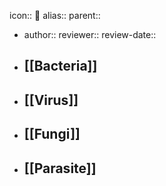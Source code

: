 icon:: 🦠
alias::
parent::

- author::
  reviewer::
  review-date::
- ## [[Bacteria]]
- ## [[Virus]]
- ## [[Fungi]]
- ## [[Parasite]]